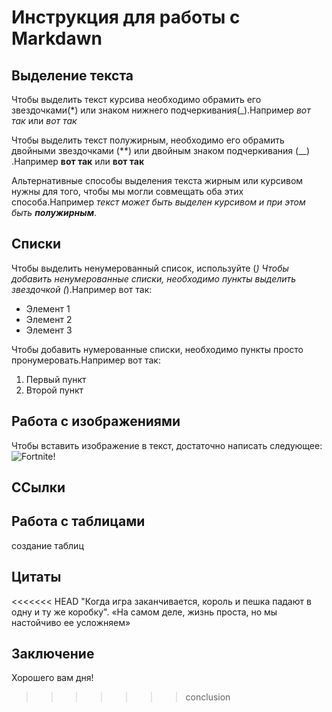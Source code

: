 # Инструкция для работы с Markdawn

## Выделение текста

Чтобы выделить текст курсива необходимо обрамить его звездочками(*) или знаком нижнего подчеркивания(_).Например *вот так* или _вот так_

Чтобы выделить текст полужирным, необходимо его обрамить двойными звездочками (**) или двойным знаком подчеркивания (__)  .Например **вот так** или __вот так__

Альтернативные способы выделения текста жирным или курсивом нужны для того, чтобы мы могли совмещать оба этих способа.Например _текст может быть выделен курсивом и при этом быть **полужирным**_.
## Списки

Чтобы выделить ненумерованный список, используйте (*)
Чтобы добавить ненумерованные списки, необходимо пункты выделить звездочкой (*).Например вот так:
* Элемент 1
* Элемент 2
* Элемент 3

Чтобы добавить нумерованные списки, необходимо пункты просто пронумеровать.Например вот так:
1. Первый пункт
2. Второй пункт

## Работа с изображениями

Чтобы вставить изображение в текст, достаточно написать следующее:![Fortnite!](fortnite.jpeg)
## ССылки

## Работа с таблицами

создание таблиц

## Цитаты

<<<<<<< HEAD
"Когда игра заканчивается, король и пешка падают в одну и ту же коробку".
«На самом деле, жизнь проста, но мы настойчиво ее усложняем»

## Заключение

Хорошего вам дня!
>>>>>>> conclusion
